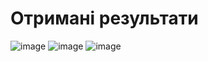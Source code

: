 # Отримані результати
![image](https://github.com/zerorchik/SHI_labs/assets/103893849/10b390f1-ee55-4793-b61d-6df7c299b874)
![image](https://github.com/zerorchik/SHI_labs/assets/103893849/3d9ddbed-e4a4-4c97-a418-313aec5bbfbd)
![image](https://github.com/zerorchik/SHI_labs/assets/103893849/4daf4939-7ee4-4816-82c7-2b0e32373951)
